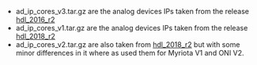 - ad_ip_cores_v3.tar.gz are the analog devices IPs taken from the release [hdl_2016_r2](https://github.com/analogdevicesinc/hdl/releases/tag/2016_r2)
- ad_ip_cores_v1.tar.gz are the analog devices IPs taken from the release [hdl_2018_r2](https://github.com/analogdevicesinc/hdl/releases/tag/2018_r2)
- ad_ip_cores_v2.tar.gz are also taken from [hdl_2018_r2](https://github.com/analogdevicesinc/hdl/releases/tag/2018_r2) but with some minor differences in it where as used them for Myriota V1 and ONI V2.